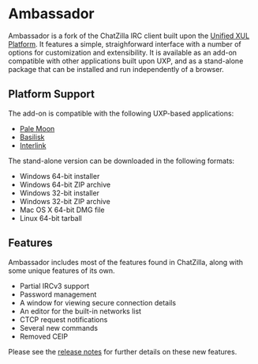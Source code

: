 # Ambassador

Ambassador is a fork of the ChatZilla IRC client built upon the [Unified XUL Platform](https://github.com/moonchildproductions/uxp). It features a simple, straighforward interface with a number of options for customization and extensibility. It is available as an add-on compatible with other applications built upon UXP, and as a stand-alone package that can be installed and run independently of a browser.

## Platform Support

The add-on is compatible with the following UXP-based applications:
- [Pale Moon](http://www.palemoon.org/)
- [Basilisk](http://basilisk-browser.org/)
- [Interlink](http://binaryoutcast.com/projects/interlink/)

The stand-alone version can be downloaded in the following formats:
- Windows 64-bit installer
- Windows 64-bit ZIP archive
- Windows 32-bit installer
- Windows 32-bit ZIP archive
- Mac OS X 64-bit DMG file
- Linux 64-bit tarball

## Features

Ambassador includes most of the features found in ChatZilla, along with some unique features of its own.
- Partial IRCv3 support
- Password management
- A window for viewing secure connection details
- An editor for the built-in networks list
- CTCP request notifications
- Several new commands
- Removed CEIP

Please see the [release notes](https://github.com/Ascrod/ambassador/releases/) for further details on these new features.
